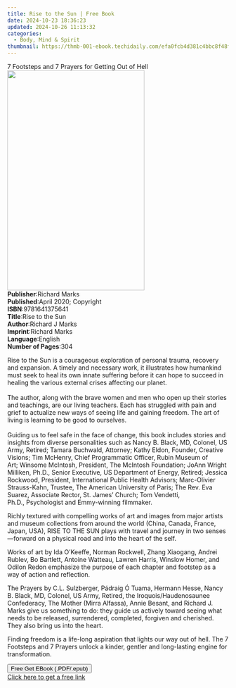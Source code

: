 ```yaml
---
title: Rise to the Sun | Free Book
date: 2024-10-23 18:36:23
updated: 2024-10-26 11:13:32
categories:
  - Body, Mind & Spirit
thumbnail: https://thmb-001-ebook.techidaily.com/efa0fcb4d381c4bbc8f48ff08c7ec0a23ea43bc25f70efc5884804b44ea7e697.jpg
---
```

<main id="book-container">
  <div class="flex flex-col">
    <div class="book-brief flex-1 py-6 px-4 sm:p-6 md:py-10 md:px-8">
      <!-- brief-->
      <div class="book-brief-main">
        7 Footsteps and 7 Prayers for Getting Out of Hell
      </div>
    </div>
    <div
      class="book-meta-info flex-1 grid gap-4 col-start-1 col-end-3 row-start-1 sm:mb-6 sm:grid-cols-4 lg:gap-6 lg:col-start-2 lg:row-end-6 lg:row-span-6 lg:mb-0"
    >
      <div
        class="book-meta-info-left place-content-center mt-4 p-4 text-sm leading-6 col-start-2 col-span-2 dark:text-slate-400"
      >
        <img
          class="w-full h-500 object-cover rounded-lg sm:h-255 sm:col-span-2 lg:col-span-full"
          src="https://img-001-ebook.techidaily.com/a7e7b43632761a46c3b23a3da8ac2bc248f8237e1784655e02fe11ea4173b7e8.jpg"
          alt=""
          width="312"
          height="500"
        />
      </div>
      <div
        class="book-meta-info-right mt-2 col-start-1 row-start-2 col-span-3 self-center"
      >
        <!-- meta data  -->
        <div class="flex flex-col px-4 md:px-8">
          <div class="flex-1">
            <strong>Publisher</strong>:<span class="px-2">Richard Marks</span>
          </div>
          <div class="flex-1">
            <strong>Published</strong>:<span class="px-2"
              >April 2020; Copyright</span
            >
          </div>
          <div class="flex-1">
            <strong>ISBN</strong>:<span class="px-2">9781641375641</span>
          </div>
          <div class="flex-1">
            <strong>Title</strong>:<span class="px-2">Rise to the Sun</span>
          </div>
          <div class="flex-1">
            <strong>Author</strong>:<span class="px-2">Richard J Marks</span>
          </div>
          <div class="flex-1">
            <strong>Imprint</strong>:<span class="px-2">Richard Marks</span>
          </div>
          <div class="flex-1">
            <strong>Language</strong>:<span class="px-2">English</span>
          </div>
          <div class="flex-1">
            <strong>Number of Pages</strong>:<span class="px-2">304</span>
          </div>
        </div>
      </div>
    </div>
    <div class="book-description flex-1 py-6 px-4 sm:p-6 md:py-10 md:px-8">
      <div class="book-description-main">
        <div accordion-content="" id="description">
          <p>
            Rise to the Sun is a courageous exploration of personal trauma,
            recovery and expansion. A timely and necessary work, it illustrates
            how humankind must seek to heal its own innate suffering before it
            can hope to succeed in healing the various external crises affecting
            our planet.<br /><br />The author, along with the brave women and
            men who open up their stories and teachings, are our living
            teachers. Each has struggled with pain and grief to actualize new
            ways of seeing life and gaining freedom.&nbsp;The art of living is
            learning to be good to ourselves.&nbsp;&nbsp;<br /><br />Guiding us
            to feel safe in the face of change, this book includes stories and
            insights from diverse personalities such as Nancy B. Black,&nbsp;MD,
            Colonel, US Army, Retired;&nbsp;Tamara Buchwald, Attorney; Kathy
            Eldon, Founder, Creative Visions;&nbsp;Tim McHenry,&nbsp;Chief
            Programmatic Officer, Rubin Museum of Art;&nbsp;Winsome
            McIntosh,&nbsp;President, The McIntosh Foundation; JoAnn Wright
            Milliken, Ph.D.,&nbsp;Senior Executive, US Department of Energy,
            Retired;&nbsp;Jessica Rockwood,&nbsp;President, International Public
            Health Advisors;&nbsp;Marc-Olivier Strauss-Kahn,&nbsp;Trustee, The
            American University of Paris;&nbsp;The Rev. Eva Suarez, Associate
            Rector, St. James’ Church;&nbsp;Tom Vendetti,
            Ph.D.,&nbsp;Psychologist and Emmy-winning filmmaker.&nbsp;
          </p>
          <p>
            Richly textured with compelling works of art and images from major
            artists and museum collections from around the world (China, Canada,
            France, Japan, USA),&nbsp;RISE TO THE SUN&nbsp;plays with travel and
            journey in two senses—forward on a physical road and into the heart
            of the self.&nbsp;
          </p>
          <p>
            Works of art by Ida O’Keeffe, Norman Rockwell, Zhang Xiaogang,
            Andrei Rublev, Bo Bartlett, Antoine Watteau, Lawren Harris, Winslow
            Homer, and Odilon Redon emphasize the purpose of each chapter and
            footstep as a way of action and reflection.&nbsp;
          </p>
          <p>
            The Prayers by C.L. Sulzberger, Pádraig Ó Tuama, Hermann Hesse,
            Nancy B. Black,&nbsp;MD, Colonel, US Army, Retired,&nbsp;the
            Iroquois/Haudenosaunee Confederacy, The Mother (Mirra Alfassa),
            Annie Besant, and Richard J. Marks give us something to do: they
            guide us actively toward seeing what needs to be released,
            surrendered, completed, forgiven and cherished. They also bring us
            into the heart.&nbsp;
          </p>
          <p>
            Finding freedom is a life-long aspiration that lights our way out of
            hell. The 7 Footsteps and 7 Prayers unlock a kinder, gentler and
            long-lasting engine for transformation.&nbsp;
          </p>
        </div>
        <div class="accordion-fader"></div>
      </div>
    </div>
    <div class="book-excerpts flex-1 py-6 px-4 sm:p-6 md:py-10 md:px-8"></div>
    <div
      class="book-about-author flex-1 py-6 px-4 sm:p-6 md:py-10 md:px-8"
    ></div>
    <div class="book-free-get flex-1 py-6 px-4 sm:p-6 md:py-10 md:px-8">
      <button
        id="btn-free-get"
        class="bg-blue-500 hover:bg-blue-700 text-white font-bold py-2 px-4 rounded"
      >
        Free Get EBook (.PDF/.epub)
      </button>
      <div id="countdown-display" class="px-2 text-lg mt-2"></div>
      <a
        id="free-link"
        class="hidden bg-blue-500 hover:bg-blue-700 text-white font-bold py-2 px-4 rounded"
        href="https://www.ebooks.com/en-us/book/209998966/rise-to-the-sun/richard-j-marks/"
        target="_blank"
        >Click here to get a free link</a
      >
    </div>
    <script>
      let countdownTime = 0;
      let countdownInterval = null;
      document
        .getElementById('btn-free-get')
        .addEventListener('click', startCountdown);
      function startCountdown() {
        countdownTime = new Date().getTime() + 60000 * 3;
        countdownInterval = setInterval(updateCountdown, 1000);
        document.getElementById('btn-free-get').disabled = true;
        document
          .getElementById('btn-free-get')
          .classList.add('bg-gray-500', 'cursor-not-allowed');
      }
      function updateCountdown() {
        let currentTime = new Date().getTime();
        let timeLeft = countdownTime - currentTime;
        let secondsLeft = Math.floor(timeLeft / 1000);
        document.getElementById('countdown-display').innerHTML =
          `Remaining time: ${secondsLeft} seconds.`;
        if (secondsLeft <= 0) {
          clearInterval(countdownInterval);
          document.getElementById('btn-free-get').classList.add('hidden');
          document.getElementById('free-link').classList.remove('hidden');
          document.getElementById('countdown-display').innerHTML = '';
        }
      }
    </script>
  </div>
</main>
